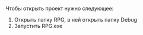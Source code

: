 Чтобы открыть проект нужно следующее:
1) Открыть папку RPG, в ней открыть папку Debug
2) Запустить RPG.exe